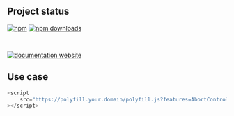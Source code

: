 <!-- !/usr/bin/env markdown
-*- coding: utf-8 -*-
region header
Copyright Torben Sickert (info["~at~"]torben.website) 16.12.2012

License
-------

This library written by Torben Sickert stand under a creative commons naming
3.0 unported license. See https://creativecommons.org/licenses/by/3.0/deed.de
endregion -->

Project status
--------------

[![npm](https://img.shields.io/npm/v/polyfill-bundler?color=%23d55e5d&label=npm%20package%20version&logoColor=%23d55e5d)](https://www.npmjs.com/package/polyfill-bundler)
[![npm downloads](https://img.shields.io/npm/dy/polyfill-bundler.svg)](https://www.npmjs.com/package/polyfill-bundler)

[![<LABEL>](https://github.com/thaibault/polyfill-bundler/actions/workflows/build.yaml/badge.svg)](https://github.com/thaibault/polyfill-bundler/actions/workflows/build.yaml)
[![<LABEL>](https://github.com/thaibault/polyfill-bundler/actions/workflows/check-types.yaml/badge.svg)](https://github.com/thaibault/polyfill-bundler/actions/workflows/check-types.yaml)
[![<LABEL>](https://github.com/thaibault/polyfill-bundler/actions/workflows/build-image-periodically-2-branches.yaml/badge.svg)](https://github.com/thaibault/polyfill-bundler/actions/workflows/build-image-periodically-2-branches.yaml)

[![documentation website](https://img.shields.io/website-up-down-green-red/http/torben.website/polyfill-bundler.svg?label=documentation-website)](http://torben.website/polyfill-bundler)

Use case
--------

```JavaScript
<script
    src="https://polyfill.your.domain/polyfill.js?features=AbortController%2CArray.from"
></script>
```

<!-- region modline
vim: set tabstop=4 shiftwidth=4 expandtab:
vim: foldmethod=marker foldmarker=region,endregion:
endregion -->
